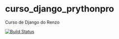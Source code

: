 # curso_django_prythonpro
Curso de Django do Renzo

[![Build Status](https://travis-ci.com/pedrohcf3141/curso_django_prythonpro.svg?branch=master)](https://travis-ci.com/pedrohcf3141/curso_django_prythonpro)

